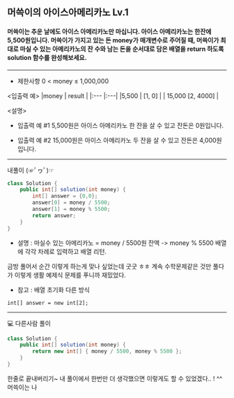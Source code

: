 ## 머쓱이의 아이스아메리카노 Lv.1
#### 머쓱이는 추운 날에도 아이스 아메리카노만 마십니다. 아이스 아메리카노는 한잔에 5,500원입니다. 머쓱이가 가지고 있는 돈 money가 매개변수로 주어질 때, 머쓱이가 최대로 마실 수 있는 아메리카노의 잔 수와 남는 돈을 순서대로 담은 배열을 return 하도록 solution 함수를 완성해보세요.

---

* 제한사항
0 < money ≤ 1,000,000


<입출력 예>
|money	| result |
|:--- |:---|
|5,500	| [1, 0] |
| 15,000	[2, 4000] |


<설명>
- 입출력 예 #1
 5,500원은 아이스 아메리카노 한 잔을 살 수 있고 잔돈은 0원입니다.

- 입출력 예 #2
15,000원은 아이스 아메리카노 두 잔을 살 수 있고 잔돈은 4,000원입니다.


---

내풀이 (☞ﾟヮﾟ)☞

```java
class Solution {
    public int[] solution(int money) {
        int[] answer = {0,0};
        answer[0] = money / 5500;
        answer[1] = money % 5500;
        return answer;
    }
}
```
- 설명 : 
마실수 있는 아메리카노 = money / 5500원 
잔액 -> money % 5500
배열에 각각 차례로 입력하고 배열 리턴.

금방 풀어서 순간 이렇게 하는게 맞나 싶었는데 굿굿 ㅎㅎ 
계속 수학문제같은 것만 풀다가 이렇게 생활 예제식 문제를 푸니까 재밌었다.

- 참고 : 배열 초기화 다른 방식 
```
int[] answer = new int[2];
```
---

💻 다른사람 풀이

```java
class Solution {
    public int[] solution(int money) {
        return new int[] { money / 5500, money % 5500 };
    }
}
```
한줄로 끝내버리기~ 내 풀이에서 한번만 더 생각했으면 이렇게도 할 수 있었겠다.. ! ^^ 머쓱이는 나